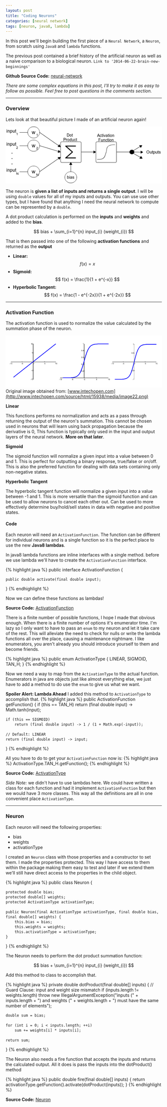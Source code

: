 ```yaml
---
layout: post
title: "Coding Neurons"
categories: [neural network]
tags: [neuron, java8, lambda]
---
```


In this post we'll begin building the first piece of a `Neural Network`, a `Neuron`, 
from scratch using `Java8` and `lambda` functions.

The previous post contained a brief history of the artificial neuron as well as a naive comparison to a biological neuron.
`Link to '2014-06-22-brain-new-beginnings'`

**Github Source Code:** [neural-network](https://github.com/cluttered-code/neural-network)

*There are some complex equations in this post, I'll try to make it as easy to follow as possible. 
Feel free to post questions in the comments section.*

---

### Overview

Lets look at that beautiful picture I made of an artificial neuron again!

![Artificial Neuron](/images/artificial-neuron.png)

The neuron is **given a list of inputs and returns a single output**. 
I will be using `double` values for all of my inputs and outputs. 
You can use use other types, but I have found that anything I need 
the neural network to compute can be represented by a `double`.

A dot product calculation is performed on the **inputs** and **weights** and added to the **bias**.

$$ bias + \sum_{i=1}^{n} input_{i} (weight_{i}) $$

That is then passed into one of the following **activation functions** and returned as the **output**

  * **Linear:** $$ f(x) = x $$
  * **Sigmoid:** $$ f(x) = \frac{1}{1 + e^{-x}} $$
  * **Hyperbolic Tangent:** $$ f(x) = \frac{1 - e^{-2x}}{1 + e^{-2x}} $$
  
---

### Activation Function

The activation function is used to normalize the value calculated by the summation phase of the neuron.

![Graphs](/images/activation-function-graphs.png)
Original image obtained from: [www.intechopen.com](http://www.intechopen.com/source/html/15938/media/image22.png) 

**Linear**

This functions performs no normalization and acts as a pass through returning the output of the neuron's summation. 
This cannot be chosen used in neurons that will learn using back propagation because the derivative is 0, 
This function is typically only used in the input and output layers of the neural network. 
**More on that later**.

**Sigmoid**

The sigmoid function will normalize a given input into a value between 0 and 1. 
This is perfect for outputting a binary response, true/false or on/off. 
This is also the preferred function for dealing with data sets containing only non-negative states.

**Hyperbolic Tangent**

The hyperbolic tangent function will normalize a given input into a value between -1 and 1. 
This is more versatile than the sigmoid function and can be used to allow neurons to cancel each other out. 
Can be used to more effectively determine buy/hold/sell states in data with negative and positive states.

#### **Code**

Each neuron will need an `ActivationFunction`. 
The function can be different for individual neurons and is a single function so it is the 
perfect place to use the new **Java8 lambdas**.

In java8 lambda functions are inline interfaces with a single method. 
before we use lambda we'll have to create the `ActivationFunction` interface.

{% highlight java %}
public interface ActivationFunction {

    public double activate(final double input);
}
{% endhighlight %}

Now we can define these functions as lambdas!

**Source Code:** [ActivationFunction](https://github.com/cluttered-code/neural-network/blob/master/src/main/java/com/clutteredcode/ann/activation/ActivationFunction.java)

There is a finite number of possible functions, I hope I made that obvious enough. 
When there is a finite number of options it's enumerator time. 
I'm lazy so I only want to have to pass an `enum` to my neuron and let it take care of the rest. 
This will alleviate the need to check for nulls or write the lambda functions all over the place, 
causing a maintenance nightmare. I like enumerators, you aren't already you should introduce yourself 
to them and become friends.

{% highlight java %}
public enum ActivationType {
    LINEAR,
    SIGMOID,
    TAN_H;
}
{% endhighlight %}

Now we need a way to map from the `ActivationType` to the actual function. Enumerators in java are 
objects just like almost everything else, we just have to add a method to do use the `enum` to give us what we want. 

**Spoiler Alert: Lambda Ahead** I added this method to `ActivationType` to accomplish that.
{% highlight java %}
public ActivationFunction getFunction() {
    if (this == TAN_H)
        return (final double input) -> Math.tanh(input);

    if (this == SIGMOID)
        return (final double input) -> 1 / (1 + Math.exp(-input));

    // Default: LINEAR
    return (final double input) -> input;
}
{% endhighlight %}

All you have to do to get your `ActivationFunction` now is:
{% highlight java %}
ActivationType.TAN_H.getFunction();
{% endhighlight %}

**Source Code:**  [ActivationType](https://github.com/cluttered-code/neural-network/blob/master/src/main/java/com/clutteredcode/ann/activation/ActivationType.java)

*Side Note:* we didn't have to use lambdas here. We could have written a class for each function and had it 
implement `ActivationFunction` but then we would have 3 more classes. This way all the definitions 
are all in one convenient place `ActivationType`.

---

### Neuron

Each neuron will need the following properties:

* bias
* weights
* activationType

I created an `Neuron` class with those properties and a constructor to set them. I made the properties protected. 
This way I have access to them within the package making them easy to test and later if we extend them we'll still 
have direct access to the properties in the child object.

{% highlight java %}
public class Neuron {

    protected double bias;
    protected double[] weights;
    protected ActivationType activationType;

    public Neuron(final ActivationType activationType, final double bias, final double[] weights) {
        this.bias = bias;
        this.weights = weights;
        this.activationType = activationType;
    }
}
{% endhighlight %}

The Neuron needs to perform the dot product summation function:

$$ bias + \sum_{i=1}^{n} input_{i} (weight_{i}) $$

Add this method to class to accomplish that.

{% highlight java %}
private double dotProduct(final double[] inputs) {
    // Guard Clause: input and weight size mismatch
    if (inputs.length != weights.length)
        throw new IllegalArgumentException("inputs (" + inputs.length + ") and weights (" + weights.length + ") must have the same number of elements");

    double sum = bias;

    for (int i = 0; i < inputs.length; ++i)
        sum += weights[i] * inputs[i];

    return sum;
}
{% endhighlight %}

The Neuron also needs a fire function that accepts the inputs and returns the calculated output. 
All it does is pass the inputs into the dotProduct() method

{% highlight java %}
public double fire(final double[] inputs) {
    return activationType.getFunction().activate(dotProduct(inputs));
}
{% endhighlight %}

**Source Code:**  [Neuron](https://github.com/cluttered-code/neural-network/blob/master/src/main/java/com/clutteredcode/ann/Neuron.java)